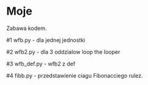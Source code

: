 # Moje
Zabawa kodem.

#1 wfb.py - dla jednej jednostki

#2 wfb2.py - dla 3 oddzialow loop the looper

#3 wfb_def.py - wfb2 z def

#4 fibb.py - przedstawienie ciagu Fibonacciego rulez.
